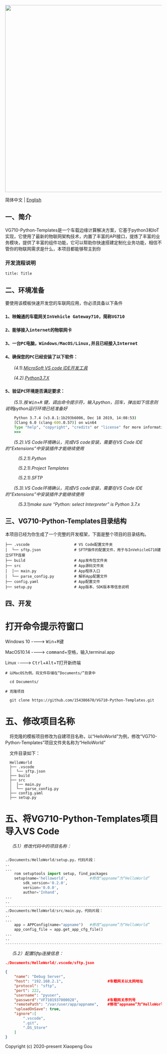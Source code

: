 <p align="center">
  <img width="600" src="https://www.inhandnetworks.com/upload/image/201904/28/0300230504.jpg">
</p>


简体中文 | [English](./README.md)

## 一、简介

VG710-Python-Templates是一个车载边缘计算解决方案，它基于python3和IoT实现，它使用了最新的物联网架构技术，内置了丰富的API接口，提炼了丰富的业务模块，提供了丰富的组件功能，它可以帮助你快速搭建定制化业务功能，相信不管你的物联网需求是什么，本项目都能够帮主到你

### 开发流程说明

```sequence
title: Title
```


## 二、环境准备

要使用该模板快速开发您的车联网应用，你必须具备以下条件

### `1、映翰通的车载网关InVehicle Gateway710，简称VG710`

### `2、能够接入internet的物联网卡`

### `3、一台PC电脑，Windows/MacOS/Linux,并且已经接入Internet`

### `4、确保您的PC已经安装了以下软件：`

&emsp;&emsp;*(4.1).[MicroSoft VS code IDE开发工具](https://code.visualstudio.com/Download/)*

&emsp;&emsp;*(4.2).[Python3.7.X](https://www.python.org/downloads/)*

### `5、验证PC环境是否满足要求：`

&emsp;&emsp;*(5.1).按 <kbd>Win</kbd>+<kbd>R</kbd> 键，调出命令提示符，输入python，回车，弹出如下信息则说明python运行环境已经准备好*

```cmd
    Python 3.7.4 (v3.8.1:1b293b6006, Dec 18 2019, 14:08:53)
    [Clang 6.0 (clang-600.0.57)] on win64
    Type "help", "copyright", "credits" or "license" for more information.
    >>>
```

&emsp;&emsp;*(5.2).VS Code环境确认，完成VS code安装，需要在VS Code IDE的“Extensions”中安装插件才能继续使用*

&emsp;&emsp;&emsp;*(5.2.1).Python*

&emsp;&emsp;&emsp;*(5.2.1).Project Templates*

&emsp;&emsp;&emsp;*(5.2.1).SFTP*

&emsp;&emsp;*(5.3).VS Code环境确认，完成VS code安装，需要在VS Code IDE的“Extensions”中安装插件才能继续使用*

&emsp;&emsp;&emsp;*(5.3.1)make sure “Python: select Interpreter” is Python 3.7.x*



## 三、VG710-Python-Templates目录结构

本项目已经为你生成了一个完整的开发框架，下面是整个项目的目录结构。
```
├── .vscode                    # VS Code配置文件夹
│  └── sftp.json               # SFTP插件的配置文件，用于与InVehicleG710建立SFTP连接
├── build                      # App发布包文件夹
├── src                        # App源码文件夹
│  │── main.py                 # App程序入口
│  └── parse_config.py         # 解析App配置文件
├── config.yaml                # App配置文件
├── setup.py                   # App版本、SDK版本等信息说明
```



## 四、开发


# 打开命令提示符窗口

  Windows 10 ----> <kbd>Win</kbd>+<kbd>R</kbd>键

  MacOS10.14 ----> <kbd>command</kbd>+<kbd>空格</kbd>，输入terminal.app

  Linux      ----> <kbd>Ctrl</kbd>+<kbd>Alt</kbd>+<kbd>T</kbd>打开新终端


```
# 以MacOS为例，将文件存储在“Documents/”目录中

  cd Documents/

# 克隆项目

  git clone https://github.com/154386670/VG710-Python-Templates.git

```

# 五、修改项目名称

&emsp;将克隆的模板项目修改为自建项目名称，以“HelloWorld”为例，修改“VG710-Python-Templates”项目文件夹名称为“HelloWorld”

&emsp;文件目录如下：
```
  HelloWorld
  ├── .vscode
  │  └── sftp.json
  ├── build
  ├── src
  │  │── main.py
  │  └── parse_config.py
  ├── config.yaml
  ├── setup.py
```

# 五、将VG710-Python-Templates项目导入VS Code

&emsp;*（5.1）修改代码中的项目名称：*
```python

./Documents/HelloWorld/setup.py，代码片段：
..
...
    rom setuptools import setup, find_packages
    setup(name='helloworld',          #修改“appname”为“HelloWorld”
        sdk_version='0.2.0',
        version='0.0.0',
        author='Inhand',
...
..
---------------------------------------------------------------------------
./Documents/HelloWorld/src/main.py，代码片段：
..
...
    app = APPConfig(name="appname")   #修改“appname”为“HelloWorld”
    app_config_file = app.get_app_cfg_file()
...
..
---------------------------------------------------------------------------

```
&emsp;*（5.2）配置Sftp连接信息：*


```json
./Documents/HelloWorld/.vscode/sftp.json

{
    "name": "Debug Server",
    "host": "192.168.2.1",                    #车载网关以太网地址
    "protocol": "sftp",
    "port": 222,
    "username": "pyuser",
    "password":"VF7101937000028",             #车载网关序列号
    "remotePath": "/var/user/app/appname",    #修改“appname”为“HelloWorld”
    "uploadOnSave": true,
    "ignore":[
        ".vscode",
        ".git",
        ".DS_Store"
    ]
}
```



Copyright (c) 2020-present Xiaopeng Gou
